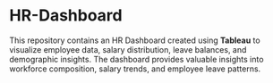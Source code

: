 # HR-Dashboard
This repository contains an HR Dashboard created using **Tableau** to visualize employee data, salary distribution, leave balances, and demographic insights. The dashboard provides valuable insights into workforce composition, salary trends, and employee leave patterns.

